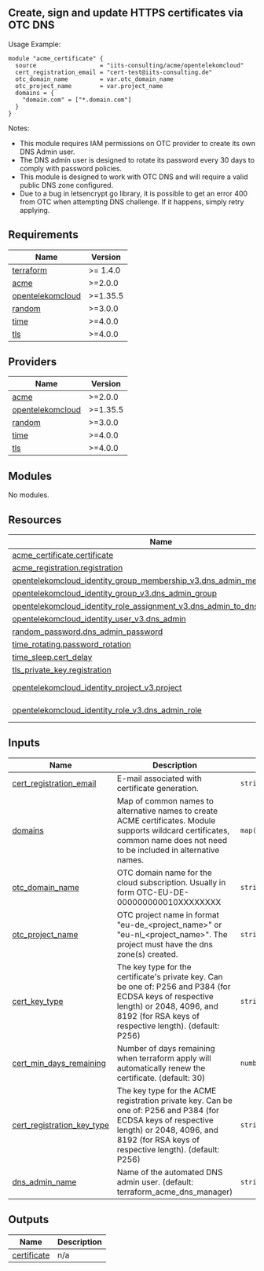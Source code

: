 ## Create, sign and update HTTPS certificates via OTC DNS

Usage Example:

```hcl
module "acme_certificate" {
  source                  = "iits-consulting/acme/opentelekomcloud"
  cert_registration_email = "cert-test@iits-consulting.de"
  otc_domain_name         = var.otc_domain_name
  otc_project_name        = var.project_name
  domains = {
    "domain.com" = ["*.domain.com"]
  }
}
```

Notes:

- This module requires IAM permissions on OTC provider to create its own DNS Admin user.
- The DNS admin user is designed to rotate its password every 30 days to comply with password policies.
- This module is designed to work with OTC DNS and will require a valid public DNS zone configured.
- Due to a bug in letsencrypt go library, it is possible to get an error 400 from OTC when attempting DNS challenge. If it happens, simply retry applying.

<!-- BEGIN_TF_DOCS -->
## Requirements

| Name | Version |
|------|---------|
| <a name="requirement_terraform"></a> [terraform](#requirement\_terraform) | >= 1.4.0 |
| <a name="requirement_acme"></a> [acme](#requirement\_acme) | >=2.0.0 |
| <a name="requirement_opentelekomcloud"></a> [opentelekomcloud](#requirement\_opentelekomcloud) | >=1.35.5 |
| <a name="requirement_random"></a> [random](#requirement\_random) | >=3.0.0 |
| <a name="requirement_time"></a> [time](#requirement\_time) | >=4.0.0 |
| <a name="requirement_tls"></a> [tls](#requirement\_tls) | >=4.0.0 |

## Providers

| Name | Version |
|------|---------|
| <a name="provider_acme"></a> [acme](#provider\_acme) | >=2.0.0 |
| <a name="provider_opentelekomcloud"></a> [opentelekomcloud](#provider\_opentelekomcloud) | >=1.35.5 |
| <a name="provider_random"></a> [random](#provider\_random) | >=3.0.0 |
| <a name="provider_time"></a> [time](#provider\_time) | >=4.0.0 |
| <a name="provider_tls"></a> [tls](#provider\_tls) | >=4.0.0 |

## Modules

No modules.

## Resources

| Name | Type |
|------|------|
| [acme_certificate.certificate](https://registry.terraform.io/providers/vancluever/acme/latest/docs/resources/certificate) | resource |
| [acme_registration.registration](https://registry.terraform.io/providers/vancluever/acme/latest/docs/resources/registration) | resource |
| [opentelekomcloud_identity_group_membership_v3.dns_admin_membership](https://registry.terraform.io/providers/opentelekomcloud/opentelekomcloud/latest/docs/resources/identity_group_membership_v3) | resource |
| [opentelekomcloud_identity_group_v3.dns_admin_group](https://registry.terraform.io/providers/opentelekomcloud/opentelekomcloud/latest/docs/resources/identity_group_v3) | resource |
| [opentelekomcloud_identity_role_assignment_v3.dns_admin_to_dns_admin_group](https://registry.terraform.io/providers/opentelekomcloud/opentelekomcloud/latest/docs/resources/identity_role_assignment_v3) | resource |
| [opentelekomcloud_identity_user_v3.dns_admin](https://registry.terraform.io/providers/opentelekomcloud/opentelekomcloud/latest/docs/resources/identity_user_v3) | resource |
| [random_password.dns_admin_password](https://registry.terraform.io/providers/hashicorp/random/latest/docs/resources/password) | resource |
| [time_rotating.password_rotation](https://registry.terraform.io/providers/hashicorp/tls/latest/docs/resources/rotating) | resource |
| [time_sleep.cert_delay](https://registry.terraform.io/providers/hashicorp/tls/latest/docs/resources/sleep) | resource |
| [tls_private_key.registration](https://registry.terraform.io/providers/hashicorp/tls/latest/docs/resources/private_key) | resource |
| [opentelekomcloud_identity_project_v3.project](https://registry.terraform.io/providers/opentelekomcloud/opentelekomcloud/latest/docs/data-sources/identity_project_v3) | data source |
| [opentelekomcloud_identity_role_v3.dns_admin_role](https://registry.terraform.io/providers/opentelekomcloud/opentelekomcloud/latest/docs/data-sources/identity_role_v3) | data source |

## Inputs

| Name | Description | Type | Default | Required |
|------|-------------|------|---------|:--------:|
| <a name="input_cert_registration_email"></a> [cert\_registration\_email](#input\_cert\_registration\_email) | E-mail associated with certificate generation. | `string` | n/a | yes |
| <a name="input_domains"></a> [domains](#input\_domains) | Map of common names to alternative names to create ACME certificates. Module supports wildcard certificates, common name does not need to be included in alternative names. | `map(list(string))` | n/a | yes |
| <a name="input_otc_domain_name"></a> [otc\_domain\_name](#input\_otc\_domain\_name) | OTC domain name for the cloud subscription. Usually in form OTC-EU-DE-000000000010XXXXXXXX | `string` | n/a | yes |
| <a name="input_otc_project_name"></a> [otc\_project\_name](#input\_otc\_project\_name) | OTC project name in format "eu-de\_<project\_name>" or "eu-nl\_<project\_name>". The project must have the dns zone(s) created. | `string` | n/a | yes |
| <a name="input_cert_key_type"></a> [cert\_key\_type](#input\_cert\_key\_type) | The key type for the certificate's private key. Can be one of: P256 and P384 (for ECDSA keys of respective length) or 2048, 4096, and 8192 (for RSA keys of respective length). (default: P256) | `string` | `"P256"` | no |
| <a name="input_cert_min_days_remaining"></a> [cert\_min\_days\_remaining](#input\_cert\_min\_days\_remaining) | Number of days remaining when terraform apply will automatically renew the certificate. (default: 30) | `number` | `30` | no |
| <a name="input_cert_registration_key_type"></a> [cert\_registration\_key\_type](#input\_cert\_registration\_key\_type) | The key type for the ACME registration private key. Can be one of: P256 and P384 (for ECDSA keys of respective length) or 2048, 4096, and 8192 (for RSA keys of respective length). (default: P256) | `string` | `"P256"` | no |
| <a name="input_dns_admin_name"></a> [dns\_admin\_name](#input\_dns\_admin\_name) | Name of the automated DNS admin user. (default: terraform\_acme\_dns\_manager) | `string` | `"terraform_acme_dns_manager"` | no |

## Outputs

| Name | Description |
|------|-------------|
| <a name="output_certificate"></a> [certificate](#output\_certificate) | n/a |
<!-- END_TF_DOCS -->
